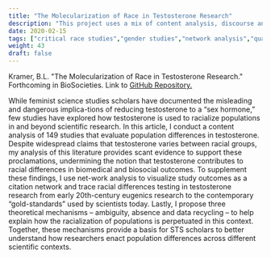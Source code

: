 ```yaml
---
title: "The Molecularization of Race in Testosterone Research"
description: "This project uses a mix of content analysis, discourse analysis and network analysis to show how population terms are used in testosterone research and the impact that this has on racial inequities in biomedical and behavioral research."
date: 2020-02-15 
tags: ["critical race studies","gender studies","network analysis","qualitative methods"]
weight: 43
draft: false
---
```


Kramer, B.L. "The Molecularization of Race in Testosterone Research." Forthcoming in BioSocieties. Link to [GitHub Repository.](https://github.com/brandonleekramer/race-in-testosterone-research)

While feminist science studies scholars have documented the misleading and dangerous implica-tions of reducing testosterone to a “sex hormone,” few studies have explored how testosterone is used to racialize populations in and beyond scientific research. In this article, I conduct a content analysis of 149 studies that evaluate population differences in testosterone. Despite widespread claims that testosterone varies between racial groups, my analysis of this literature provides scant evidence to support these proclamations, undermining the notion that testosterone contributes to racial differences in biomedical and biosocial outcomes. To supplement these findings, I use net-work analysis to visualize study outcomes as a citation network and trace racial differences testing in testosterone research from early 20th-century eugenics research to the contemporary “gold-standards” used by scientists today. Lastly, I propose three theoretical mechanisms – ambiguity, absence and data recycling – to help explain how the racialization of populations is perpetuated in this context. Together, these mechanisms provide a basis for STS scholars to better understand how researchers enact population differences across different scientific contexts.
